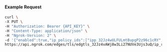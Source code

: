 <!-- Code generated for API Clients. DO NOT EDIT. -->

#### Example Request

```bash
curl \
-X PUT \
-H "Authorization: Bearer {API_KEY}" \
-H "Content-Type: application/json" \
-H "Ngrok-Version: 2" \
-d '{"enabled":true,"ip_policy_ids":["ipp_32Jz4wULFULmtBupgP2z96c1cRY","ipp_32Jz4w8hhbqgkP6btxoTg43H2wz"]}' \
https://api.ngrok.com/edges/tls/edgtls_32Jz4vAWj8w3Li27NUVe3Ujs3uQ/ip_restriction
```
